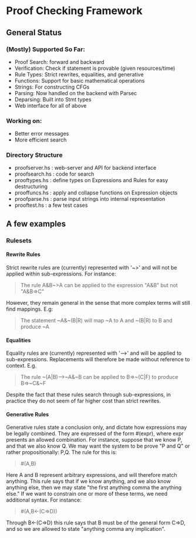 # Proof Checking Framework

## General Status 

### (Mostly) Supported So Far:

+ Proof Search: forward and backward
+ Verification: Check if statement is provable (given resources/time)
+ Rule Types: Strict rewrites, equalities, and generative
+ Functions: Support for basic mathematical operations
+ Strings: For constructing CFGs
+ Parsing: Now handled on the backend with Parsec
+ Deparsing: Built into Stmt types
+ Web interface for all of above

### Working on:

+ Better error messages
+ More efficient search

### Directory Structure

+ proofserver.hs  :  web-server and API for backend interface
+ proofsearch.hs  :  code for search
+ prooftypes.hs   :  define types on Expressions and Rules for easy destructuring
+ prooffuncs.hs   :  apply and collapse functions on Expression objects
+ proofparse.hs   :  parse input strings into internal representation
+ prooftest.hs    :  a few test cases

## A few examples

### Rulesets

#### Rewrite Rules

Strict rewrite rules are (currently) represented with '~>' and will not be applied within sub-expressions. For instance: 

> The rule A&B~>A can be applied to the expression "A&B" but not "A&B=>C"

However, they remain general in the sense that more complex terms will still find mappings. E.g:

> The statement ~A&~(B|R) will map ~A to A and ~(B|R) to B and produce ~A

#### Equalities

Equality rules are (currently) represented with '-->' and will be applied to sub-expressions. Replacements will therefore be made without reference to context. E.g.

> The rule ~(A|B)-->~A&~B can be applied to B=>~(C|F) to produce B=>~C&~F

Despite the fact that these rules search through sub-expressions, in practice they do not seem of far higher cost than strict rewrites.

#### Generative Rules

Generative rules state a conclusion only, and dictate how expressions may be legally combined. They are expressed of the form #(expr), where expr presents an allowed combination. For instance, suppose that we know P, and that we also know Q. We may want the system to be prove "P and Q" or rather propositionally: P,Q. The rule for this is:

> #(A,B)

Here A and B represent arbitrary expressions, and will therefore match anything. This rule says that if we know anything, and we also know anything else, then we may state "the first anything comma the anything else." If we want to constrain one or more of these terms, we need additional syntax. For instance:

> #(A,B<-(C=>D))

Through B<-(C=>D) this rule says that B must be of the general form C=>D, and so we are allowed to state "anything comma any implication".